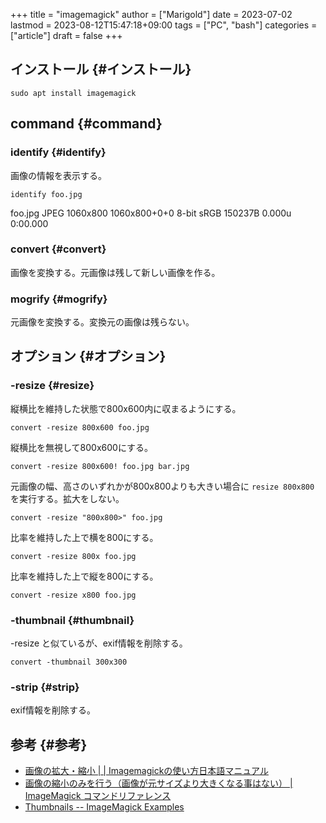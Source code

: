 +++
title = "imagemagick"
author = ["Marigold"]
date = 2023-07-02
lastmod = 2023-08-12T15:47:18+09:00
tags = ["PC", "bash"]
categories = ["article"]
draft = false
+++

## インストール {#インストール}

```shell
sudo apt install imagemagick
```


## command {#command}


### identify {#identify}

画像の情報を表示する。

```shell
identify foo.jpg
```

foo.jpg JPEG 1060x800 1060x800+0+0 8-bit sRGB 150237B 0.000u 0:00.000


### convert {#convert}

画像を変換する。元画像は残して新しい画像を作る。


### mogrify {#mogrify}

元画像を変換する。変換元の画像は残らない。


## オプション {#オプション}


### -resize {#resize}

縦横比を維持した状態で800x600内に収まるようにする。

```shell
convert -resize 800x600 foo.jpg
```

縦横比を無視して800x600にする。

```shell
convert -resize 800x600! foo.jpg bar.jpg
```

元画像の幅、高さのいずれかが800x800よりも大きい場合に `resize 800x800` を実行する。拡大をしない。

```shell
convert -resize "800x800>" foo.jpg
```

比率を維持した上で横を800にする。

```shell
convert -resize 800x foo.jpg
```

比率を維持した上で縦を800にする。

```shell
convert -resize x800 foo.jpg
```


### -thumbnail {#thumbnail}

-resize と似ているが、exif情報を削除する。

```shell
convert -thumbnail 300x300
```


### -strip {#strip}

exif情報を削除する。


## 参考 {#参考}

-   [画像の拡大・縮小 | | Imagemagickの使い方日本語マニュアル](https://imagemagick.biz/archives/93)
-   [画像の縮小のみを行う（画像が元サイズより大きくなる事はない） | ImageMagick コマンドリファレンス](http://image-magick.com/2014/09/25/reduce-only/)
-   [Thumbnails -- ImageMagick Examples](https://www.imagemagick.org/Usage/thumbnails/)
